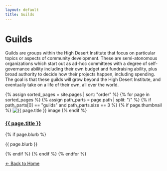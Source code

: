 ```yaml
---
layout: default
title: Guilds
---
```


# Guilds

Guilds are groups within the High Desert Institute that focus on particular topics or aspects of community development. These are semi-atonomous organizations which start out as ad-hoc committees with a degree of self-governance ability including their own budget and fundraising ability, plus broad authority to decide how their projects happen, including spending. The goal is that these guilds will grow beyond the High Desert Institute, and eventually take on a life of their own, all over the world.


<div markdown="0">

{% assign sorted_pages = site.pages | sort: "order" %}
{% for page in sorted_pages %}
  {% assign path_parts = page.path | split: "/" %}
  {% if path_parts[0] == "guilds" and path_parts.size == 3 %}
    {% if page.thumbnail %}
      <img src="{{ page.thumbnail }}" alt="{{ page.title }} image" class="photo">
    {% endif %}
    <h3><a href="{{ page.url }}">{{ page.title }}</a></h3>
    {% if page.blurb %}<p>{{ page.blurb }}</p>{% endif %}
  {% endif %}
{% endfor %}

</div>

[← Back to Home](/)
